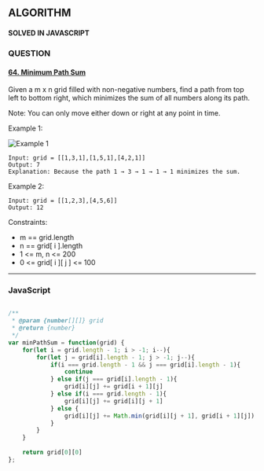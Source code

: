 ## ALGORITHM

#### SOLVED IN JAVASCRIPT
### QUESTION

#### [64. Minimum Path Sum](https://leetcode.com/problems/minimum-path-sum/)

Given a m x n grid filled with non-negative numbers, find a path from top left to bottom right, which minimizes the sum of all numbers along its path.

Note: You can only move either down or right at any point in time.

Example 1:

![Example 1](https://assets.leetcode.com/uploads/2020/11/05/minpath.jpg)

```
Input: grid = [[1,3,1],[1,5,1],[4,2,1]]
Output: 7
Explanation: Because the path 1 → 3 → 1 → 1 → 1 minimizes the sum.
```

Example 2:

```
Input: grid = [[1,2,3],[4,5,6]]
Output: 12
```

Constraints:

* m == grid.length
* n == grid[ i ].length
* 1 <= m, n <= 200
* 0 <= grid[ i ][ j ] <= 100

-----

### JavaScript

```js

/**
 * @param {number[][]} grid
 * @return {number}
 */
var minPathSum = function(grid) {
    for(let i = grid.length - 1; i > -1; i--){
        for(let j = grid[i].length - 1; j > -1; j--){
            if(i === grid.length - 1 && j === grid[i].length - 1){
                continue
            } else if(j === grid[i].length - 1){
                grid[i][j] += grid[i + 1][j]
            } else if(i === grid.length - 1){
                grid[i][j] += grid[i][j + 1]
            } else {
                grid[i][j] += Math.min(grid[i][j + 1], grid[i + 1][j])
            }
        }
    }
    
    return grid[0][0]
};
```
